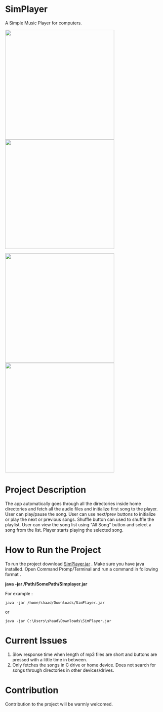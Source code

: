# SimPlayer 
A Simple Music Player for computers.

<img src = "https://user-images.githubusercontent.com/67102615/90949121-768df280-e467-11ea-932c-faef7fbf21bb.png" width ="353" />       <img src = "https://user-images.githubusercontent.com/67102615/90949285-04b6a880-e469-11ea-9ce7-0a180431c040.png" width ="353" /> 

<img src = "https://user-images.githubusercontent.com/67102615/90949277-f799b980-e468-11ea-9596-c99fabc234d7.png" width ="353" />        <img src = "https://user-images.githubusercontent.com/67102615/90949507-3f6d1080-e46a-11ea-87e9-ccf6381c8905.png" width ="353" /> 


# Project Description

The app automatically goes through all the directories inside home directories and fetch all the audio files and initialize first song to the player. User can play/pause the song. User can use next/prev buttons to initialize or play the next or previous songs. Shuffle button can used to shuffle the playlist.
User can view the song list using "All Song" button and select a song from the list. Player starts playing the selected song.

# How to Run the Project

To run the project download [SimPlayer.jar](https://github.com/Shaad7/SimPlayer/releases/tag/v0.5) . Make sure you have java installed. Open Command Promp/Terminal and run a command in following format .

**java -jar /Path/SomePath/Simplayer.jar**

For example : 

```
java -jar /home/shaad/Downloads/SimPlayer.jar
```
or
```
java -jar C:\Users\shaad\Downloads\SimPlayer.jar
```

# Current Issues

1. Slow response time when length of mp3 files are short and buttons are pressed with a little time in between. <br />
2. Only fetches the songs in C drive or home device. Does not search for songs through directories in other devices/drives.

# Contribution
Contribution to the project will be warmly welcomed.
